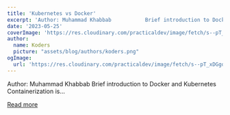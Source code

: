 ```yaml
---
title: 'Kubernetes vs Docker'
excerpt: 'Author: Muhammad Khabbab           Brief introduction to Docker and Kubernetes   Containerization is...'
date: '2023-05-25'
coverImage: 'https://res.cloudinary.com/practicaldev/image/fetch/s--pT_xDGgq--/c_imagga_scale,f_auto,fl_progressive,h_420,q_auto,w_1000/https://dev-to-uploads.s3.amazonaws.com/uploads/articles/81lnqjhfl1zyk01r4a24.png'
author:
  name: Koders
  picture: "assets/blog/authors/koders.png"
ogImage:
  url: 'https://res.cloudinary.com/practicaldev/image/fetch/s--pT_xDGgq--/c_imagga_scale,f_auto,fl_progressive,h_420,q_auto,w_1000/https://dev-to-uploads.s3.amazonaws.com/uploads/articles/81lnqjhfl1zyk01r4a24.png'
---
```


Author: Muhammad Khabbab           Brief introduction to Docker and Kubernetes   Containerization is...

[Read more](https://dev.to/refine/kubernetes-vs-docker-2li9)
